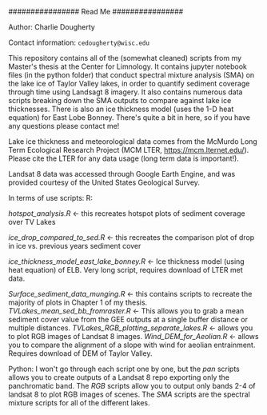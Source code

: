 ################ Read Me ################

Author: Charlie Dougherty

Contact information: `cedougherty@wisc.edu`

This repository contains all of the (somewhat cleaned) scripts from my Master's thesis at the Center for Limnology. It contains jupyter notebook files (in the python folder) that conduct spectral mixture 
analysis (SMA) on the lake ice of Taylor Valley lakes, in order to quantify sediment coverage through time using Landsagt 8 imagery. It also contains numerous data scripts breaking down the SMA outputs to compare against lake ice thicknesses. There is also an ice thickness model (uses the 1-D heat equation) for East Lobe Bonney. There's quite a bit in here, so if you have any questions please contact me!

Lake ice thickness and meteorological data comes from the McMurdo Long Term Ecological Research Project (MCM LTER, https://mcm.lternet.edu/). Please cite the LTER for any data usage (long term data is important!). 

Landsat 8 data was accessed through Google Earth Engine, and was provided courtesy of the United States Geological Survey. 

In terms of use scripts: 
R: 

_hotspot_analysis.R_ <- this recreates hotspot plots of sediment coverage over TV Lakes

_ice_drop_compared_to_sed.R_ <- this recreates the comparison plot of drop in ice vs. previous years sediment cover

_ice_thickness_model_east_lake_bonney.R_ <- Ice thickness model (using heat equation) of ELB. Very long script, requires download of LTER met data.

_Surface_sediment_data_munging.R_ <- this contains scripts to recreate the majority of plots in Chapter 1 of my thesis. 
_TVLakes_mean_sed_bb_fromraster.R_ <- This allows you to grab a mean sediment cover value from the GEE outputs at a single buffer distance or multiple distances. 
_TVLakes_RGB_plotting_separate_lakes.R_ <- allows you to plot RGB images of Landsat 8 images. 
_Wind_DEM_for_Aeolian.R_ <- allows you to compare the alignment of a slope with wind for aeolian entrainment. Requires download of DEM of Taylor Valley. 

Python: 
I won't go through each script one by one, but the _pan_ scripts allows you to create outputs of a Landsat 8 repo exporting only the panchromatic band. The _RGB_ scripts allow you to output only bands 2-4 of landsat 8 to plot RGB images of scenes. The _SMA_ scripts are the spectral mixture scripts for all of the different lakes. 
